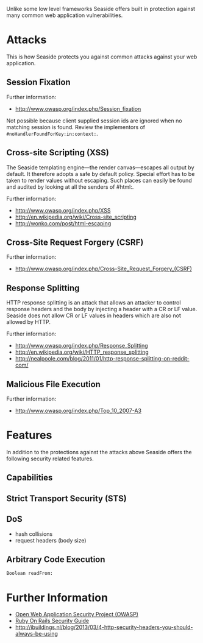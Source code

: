 Unlike some low level frameworks Seaside offers built in protection against many common web application vulnerabilities.

# Attacks #

This is how Seaside protects you against common attacks against your web application.

## Session Fixation ##
Further information:
  * http://www.owasp.org/index.php/Session_fixation

Not possible because client supplied session ids are ignored when no matching session is found. Review the implementors of `#noHandlerFoundForKey:in:context:`.

## Cross-site Scripting (XSS) ##
The Seaside templating engine—the render canvas—escapes all output by default. It therefore adopts a safe by default policy. Special effort has to be taken to render values without escaping. Such places can easily be found and audited by looking at all the senders of #html:.

Further information:
  * http://www.owasp.org/index.php/XSS
  * http://en.wikipedia.org/wiki/Cross-site_scripting
  * http://wonko.com/post/html-escaping

## Cross-Site Request Forgery (CSRF) ##
Further information:
  * http://www.owasp.org/index.php/Cross-Site_Request_Forgery_(CSRF)

## Response Splitting ##
HTTP response splitting is an attack that allows an attacker to control response headers and the body by injecting a header with a CR or LF value. Seaside does not allow CR or LF values in headers which are also not allowed by HTTP.

Further information:
  * http://www.owasp.org/index.php/Response_Splitting
  * http://en.wikipedia.org/wiki/HTTP_response_splitting
  * http://nealpoole.com/blog/2011/01/http-response-splitting-on-reddit-com/

## Malicious File Execution ##
Further information:
  * http://www.owasp.org/index.php/Top_10_2007-A3

# Features #
In addition to the protections against the attacks above Seaside offers the following security related features.

## Capabilities ##

## Strict Transport Security (STS) ##

## DoS ##
  * hash collisions
  * request headers (body size)

## Arbitrary Code Execution ##
`Boolean readFrom:`

# Further Information #
  * [Open Web Application Security Project (OWASP)](http://www.owasp.org/)
  * [Ruby On Rails Security Guide](http://guides.rubyonrails.org/security.html)
  * http://ibuildings.nl/blog/2013/03/4-http-security-headers-you-should-always-be-using